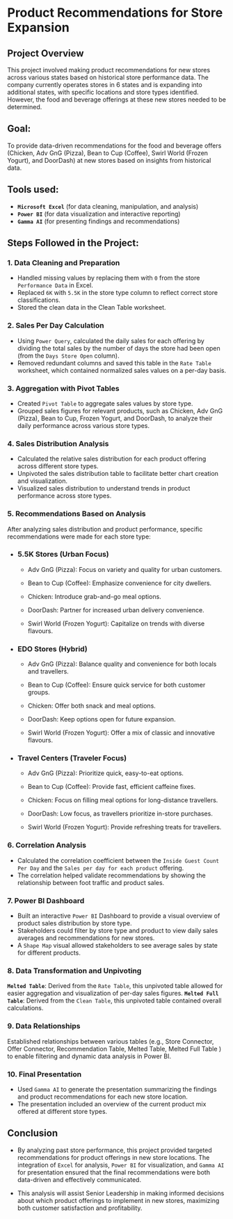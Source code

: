 # Product Recommendations for Store Expansion
## Project Overview
This project involved making product recommendations for new stores across various states based on historical store performance data. The company currently operates stores in 6 states and is expanding into additional states, with specific locations and store types identified. However, the food and beverage offerings at these new stores needed to be determined.

## Goal: 
To provide data-driven recommendations for the food and beverage offers (Chicken, Adv GnG (Pizza), Bean to Cup (Coffee), Swirl World (Frozen Yogurt), and DoorDash) at new stores based on insights from historical data.

## Tools used:
- **`Microsoft Excel`** (for data cleaning, manipulation, and analysis)
- **`Power BI`** (for data visualization and interactive reporting)
- **`Gamma AI`** (for presenting findings and recommendations)

## Steps Followed in the Project:

### 1. Data Cleaning and Preparation

- Handled missing values by replacing them with `0` from the store `Performance Data` in Excel.
- Replaced `6K` with `5.5K` in the store type column to reflect correct store classifications.
- Stored the clean data in the Clean Table worksheet.

### 2. Sales Per Day Calculation

- Using `Power Query`, calculated the daily sales for each offering by dividing the total sales by the number of days the store had been open (from the `Days Store Open` column).
- Removed redundant columns and saved this table in the `Rate Table` worksheet, which contained normalized sales values on a per-day basis.
  
### 3. Aggregation with Pivot Tables

- Created `Pivot Table` to aggregate sales values by store type.
- Grouped sales figures for relevant products, such as Chicken, Adv GnG (Pizza), Bean to Cup, Frozen Yogurt, and DoorDash, to analyze their daily performance across various store types.
  
### 4. Sales Distribution Analysis

- Calculated the relative sales distribution for each product offering across different store types.
- Unpivoted the sales distribution table to facilitate better chart creation and visualization.
- Visualized sales distribution to understand trends in product performance across store types.
  
### 5. Recommendations Based on Analysis

After analyzing sales distribution and product performance, specific recommendations were made for each store type:

- ### **5.5K Stores (Urban Focus)**

    - Adv GnG (Pizza): Focus on variety and quality for urban customers.
      
    - Bean to Cup (Coffee): Emphasize convenience for city dwellers.
    - Chicken: Introduce grab-and-go meal options.
    - DoorDash: Partner for increased urban delivery convenience.
    - Swirl World (Frozen Yogurt): Capitalize on trends with diverse flavours.
      
- ### **EDO Stores (Hybrid)**

    - Adv GnG (Pizza): Balance quality and convenience for both locals and travellers.
      
    - Bean to Cup (Coffee): Ensure quick service for both customer groups.
    - Chicken: Offer both snack and meal options.
    - DoorDash: Keep options open for future expansion.
    - Swirl World (Frozen Yogurt): Offer a mix of classic and innovative flavours.

- ### **Travel Centers (Traveler Focus)**

    - Adv GnG (Pizza): Prioritize quick, easy-to-eat options.
      
    - Bean to Cup (Coffee): Provide fast, efficient caffeine fixes.
    - Chicken: Focus on filling meal options for long-distance travellers.
    - DoorDash: Low focus, as travellers prioritize in-store purchases.
    - Swirl World (Frozen Yogurt): Provide refreshing treats for travellers.
      
### 6. Correlation Analysis

- Calculated the correlation coefficient between the `Inside Guest Count Per Day` and the `Sales per day for each product` offering.
- The correlation helped validate recommendations by showing the relationship between foot traffic and product sales.

### 7. Power BI Dashboard

- Built an interactive `Power BI` Dashboard to provide a visual overview of product sales distribution by store type.
- Stakeholders could filter by store type and product to view daily sales averages and recommendations for new stores.
- A `Shape Map` visual allowed stakeholders to see average sales by state for different products.
  
### 8. Data Transformation and Unpivoting

**`Melted Table`**: Derived from the `Rate Table`, this unpivoted table allowed for easier aggregation and visualization of per-day sales figures.
**`Melted Full Table`**: Derived from the `Clean Table`, this unpivoted table contained overall calculations.

### 9. Data Relationships

Established relationships between various tables (e.g., Store Connector, Offer Connector, Recommendation Table, Melted Table, Melted Full Table ) to enable filtering and dynamic data analysis in Power BI.

### 10. Final Presentation

- Used `Gamma AI` to generate the presentation summarizing the findings and product recommendations for each new store location.
- The presentation included an overview of the current product mix offered at different store types.

## Conclusion
- By analyzing past store performance, this project provided targeted recommendations for product offerings in new store locations. The integration of `Excel` for analysis, `Power BI` for visualization, and `Gamma AI` for presentation ensured that the final recommendations were both data-driven and effectively communicated.
  
- This analysis will assist Senior Leadership in making informed decisions about which product offerings to implement in new stores, maximizing both customer satisfaction and profitability.
